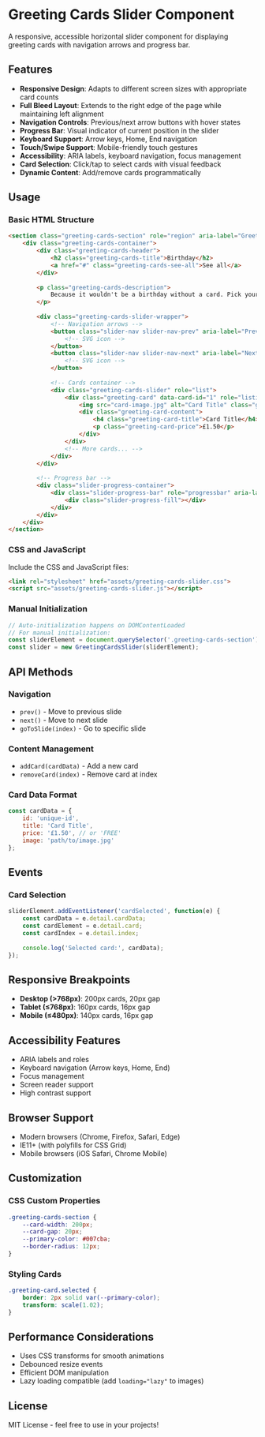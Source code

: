 # Greeting Cards Slider Component

A responsive, accessible horizontal slider component for displaying greeting cards with navigation arrows and progress bar.

## Features

- **Responsive Design**: Adapts to different screen sizes with appropriate card counts
- **Full Bleed Layout**: Extends to the right edge of the page while maintaining left alignment
- **Navigation Controls**: Previous/next arrow buttons with hover states
- **Progress Bar**: Visual indicator of current position in the slider
- **Keyboard Support**: Arrow keys, Home, End navigation
- **Touch/Swipe Support**: Mobile-friendly touch gestures
- **Accessibility**: ARIA labels, keyboard navigation, focus management
- **Card Selection**: Click/tap to select cards with visual feedback
- **Dynamic Content**: Add/remove cards programmatically

## Usage

### Basic HTML Structure

```html
<section class="greeting-cards-section" role="region" aria-label="Greeting Cards">
    <div class="greeting-cards-container">
        <div class="greeting-cards-header">
            <h2 class="greeting-cards-title">Birthday</h2>
            <a href="#" class="greeting-cards-see-all">See all</a>
        </div>
        
        <p class="greeting-cards-description">
            Because it wouldn't be a birthday without a card. Pick your fave design, and add your own celebratory note.
        </p>
        
        <div class="greeting-cards-slider-wrapper">
            <!-- Navigation arrows -->
            <button class="slider-nav slider-nav-prev" aria-label="Previous cards" type="button">
                <!-- SVG icon -->
            </button>
            <button class="slider-nav slider-nav-next" aria-label="Next cards" type="button">
                <!-- SVG icon -->
            </button>
            
            <!-- Cards container -->
            <div class="greeting-cards-slider" role="list">
                <div class="greeting-card" data-card-id="1" role="listitem">
                    <img src="card-image.jpg" alt="Card Title" class="greeting-card-image">
                    <div class="greeting-card-content">
                        <h4 class="greeting-card-title">Card Title</h4>
                        <p class="greeting-card-price">£1.50</p>
                    </div>
                </div>
                <!-- More cards... -->
            </div>
        </div>
        
        <!-- Progress bar -->
        <div class="slider-progress-container">
            <div class="slider-progress-bar" role="progressbar" aria-label="Slider progress">
                <div class="slider-progress-fill"></div>
            </div>
        </div>
    </div>
</section>
```

### CSS and JavaScript

Include the CSS and JavaScript files:

```html
<link rel="stylesheet" href="assets/greeting-cards-slider.css">
<script src="assets/greeting-cards-slider.js"></script>
```

### Manual Initialization

```javascript
// Auto-initialization happens on DOMContentLoaded
// For manual initialization:
const sliderElement = document.querySelector('.greeting-cards-section');
const slider = new GreetingCardsSlider(sliderElement);
```

## API Methods

### Navigation
- `prev()` - Move to previous slide
- `next()` - Move to next slide
- `goToSlide(index)` - Go to specific slide

### Content Management
- `addCard(cardData)` - Add a new card
- `removeCard(index)` - Remove card at index

### Card Data Format
```javascript
const cardData = {
    id: 'unique-id',
    title: 'Card Title',
    price: '£1.50', // or 'FREE'
    image: 'path/to/image.jpg'
};
```

## Events

### Card Selection
```javascript
sliderElement.addEventListener('cardSelected', function(e) {
    const cardData = e.detail.cardData;
    const cardElement = e.detail.card;
    const cardIndex = e.detail.index;
    
    console.log('Selected card:', cardData);
});
```

## Responsive Breakpoints

- **Desktop (>768px)**: 200px cards, 20px gap
- **Tablet (≤768px)**: 160px cards, 16px gap  
- **Mobile (≤480px)**: 140px cards, 16px gap

## Accessibility Features

- ARIA labels and roles
- Keyboard navigation (Arrow keys, Home, End)
- Focus management
- Screen reader support
- High contrast support

## Browser Support

- Modern browsers (Chrome, Firefox, Safari, Edge)
- IE11+ (with polyfills for CSS Grid)
- Mobile browsers (iOS Safari, Chrome Mobile)

## Customization

### CSS Custom Properties
```css
.greeting-cards-section {
    --card-width: 200px;
    --card-gap: 20px;
    --primary-color: #007cba;
    --border-radius: 12px;
}
```

### Styling Cards
```css
.greeting-card.selected {
    border: 2px solid var(--primary-color);
    transform: scale(1.02);
}
```

## Performance Considerations

- Uses CSS transforms for smooth animations
- Debounced resize events
- Efficient DOM manipulation
- Lazy loading compatible (add `loading="lazy"` to images)

## License

MIT License - feel free to use in your projects!